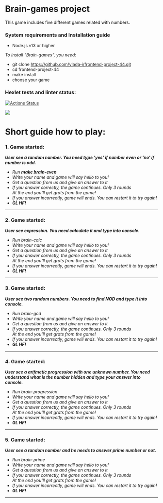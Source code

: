 # Brain-games project

This game includes five different games related with numbers.

### System requirements and Installation guide

- Node.js v13 or higher

*To install "Brain-games", you need*:

- git clone https://github.com/vlada-i/frontend-project-44.git
- cd frontend-project-44
- make install
- choose your game

### Hexlet tests and linter status:
[![Actions Status](https://github.com/vlada-i/frontend-project-44/workflows/hexlet-check/badge.svg)](https://github.com/vlada-i/frontend-project-44/actions)

<a href="https://codeclimate.com/github/vlada-i/frontend-project-44/maintainability"><img src="https://api.codeclimate.com/v1/badges/c33ac8cf10eba7f1fa53/maintainability" /></a>

# Short guide how to play:

### 1. Game started:

***User see a random number. You need type 'yes' if number even or 'no' if number is odd.***

- *Run ***make brain-even****
- *Write your name and game will say hello to you!*
- *Get a question from us and give an answer to it*
- *If you answer correctly, the game continues. Only 3 rounds</br>At the end you'll get grats from the game!*
- *If you answer incorrectly, game will ends. You can restart it to try again!*
- ***GL HF!***

___

### 2. Game started:

***User see expression. You need calculate it and type into console.***

- *Run brain-calc*
- *Write your name and game will say hello to you!*
- *Get a question from us and give an answer to it*
- *If you answer correctly, the game continues. Only 3 rounds</br>At the end you'll get grats from the game!*
- *If you answer incorrectly, game will ends. You can restart it to try again!*
- ***GL HF!***

___

### 3. Game started:

***User see two random numbers. You need to find NOD and type it into console.***

- *Run brain-gcd*
- *Write your name and game will say hello to you!*
- *Get a question from us and give an answer to it*
- *If you answer correctly, the game continues. Only 3 rounds</br>At the end you'll get grats from the game!*
- *If you answer incorrectly, game will ends. You can restart it to try again!*
- ***GL HF!***

___

### 4. Game started:

***User see a arifmetic progression with one unknown number. You need understand what is the number hidden and type your answer into console.***

- *Run brain-progression*
- *Write your name and game will say hello to you!*
- *Get a question from us and give an answer to it*
- *If you answer correctly, the game continues. Only 3 rounds</br>At the end you'll get grats from the game!*
- *If you answer incorrectly, game will ends. You can restart it to try again!*
- ***GL HF!***

___

### 5. Game started:

***User see a random number and he needs to answer prime number or not.***

- *Run brain-prime*
- *Write your name and game will say hello to you!*
- *Get a question from us and give an answer to it*
- *If you answer correctly, the game continues. Only 3 rounds</br>At the end you'll get grats from the game!*
- *If you answer incorrectly, game will ends. You can restart it to try again!*
- ***GL HF!***

___
